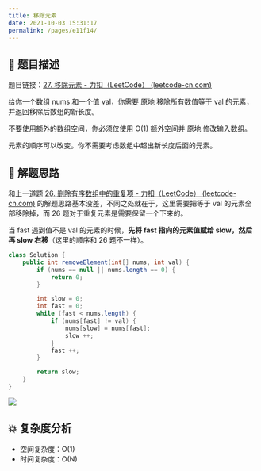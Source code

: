 ```yaml
---
title: 移除元素
date: 2021-10-03 15:31:17
permalink: /pages/e11f14/
---
```


## 📃 题目描述

题目链接：[27. 移除元素 - 力扣（LeetCode） (leetcode-cn.com)](https://leetcode-cn.com/problems/remove-element/)

给你一个数组 nums 和一个值 val，你需要 原地 移除所有数值等于 val 的元素，并返回移除后数组的新长度。

不要使用额外的数组空间，你必须仅使用 O(1) 额外空间并 原地 修改输入数组。

元素的顺序可以改变。你不需要考虑数组中超出新长度后面的元素。

## 🔔 解题思路

和上一道题 [26. 删除有序数组中的重复项 - 力扣（LeetCode） (leetcode-cn.com)](https://leetcode-cn.com/problems/remove-duplicates-from-sorted-array/) 的解题思路基本没差，不同之处就在于，这里需要把等于 val 的元素全部移除掉，而 26 题对于重复元素是需要保留一个下来的。

当 fast 遇到值不是 val 的元素的时候，**先将 fast 指向的元素值赋给 slow，然后再 slow 右移**（这里的顺序和 26 题不一样）。


```java
class Solution {
    public int removeElement(int[] nums, int val) {
        if (nums == null || nums.length == 0) {
            return 0;
        }

        int slow = 0;
        int fast = 0;
        while (fast < nums.length) {
            if (nums[fast] != val) {
                nums[slow] = nums[fast];
                slow ++;
            }
            fast ++;
        }

        return slow;
    }
}
```

![](https://gitee.com/veal98/images/raw/master/img/20211003154225.png)

## 💥 复杂度分析

- 空间复杂度：O(1)
- 时间复杂度：O(N)


